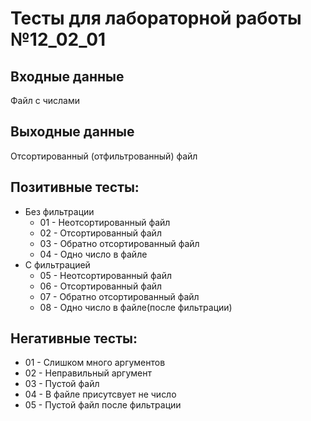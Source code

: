 # Тесты для лабораторной работы №12_02_01
## Входные данные
Файл с числами
## Выходные данные
Отсортированный (отфильтрованный) файл
## Позитивные тесты:
- Без фильтрации
  - 01 - Неотсортированный файл
  - 02 - Отсортированный файл
  - 03 - Обратно отсортированный файл
  - 04 - Одно число в файле
- С фильтрацией
  - 05 - Неотсортированный файл
  - 06 - Отсортированный файл
  - 07 - Обратно отсортированный файл
  - 08 - Одно число в файле(после фильтрации)
## Негативные тесты:
- 01 - Слишком много аргументов
- 02 - Неправильный аргумент
- 03 - Пустой файл
- 04 - В файле присутсвует не число
- 05 - Пустой файл после фильтрации
